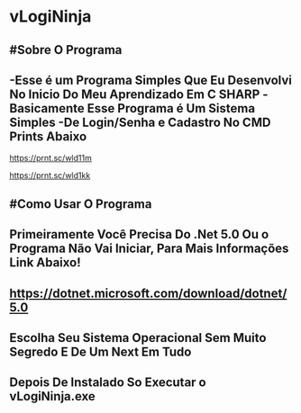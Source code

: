 # vLogiNinja


#Sobre O Programa
-
-Esse é um Programa Simples Que Eu Desenvolvi No Inicio Do Meu Aprendizado Em  C SHARP
-Basicamente Esse Programa é Um Sistema Simples
-De Login/Senha e Cadastro No CMD Prints Abaixo
-
https://prnt.sc/wld11m

https://prnt.sc/wld1kk


#Como Usar O Programa
-
Primeiramente Você Precisa Do .Net 5.0 Ou o Programa Não Vai Iniciar, Para Mais Informações Link Abaixo!
-
https://dotnet.microsoft.com/download/dotnet/5.0
-
Escolha Seu Sistema Operacional Sem Muito Segredo E De Um Next Em Tudo
-
Depois De Instalado So Executar o vLogiNinja.exe
-
